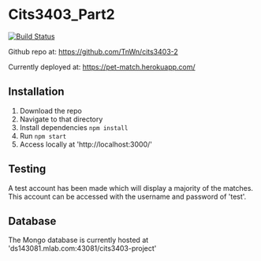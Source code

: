 # Cits3403_Part2
[![Build Status](https://travis-ci.org/TnWn/cits3403-2.svg?branch=master)](https://travis-ci.org/TnWn/cits3403-2)


Github repo at: https://github.com/TnWn/cits3403-2

Currently deployed at: https://pet-match.herokuapp.com/

## Installation ##

 1. Download the repo
 2. Navigate to that directory
 3. Install dependencies `npm install`
 4. Run `npm start`
 5. Access locally at 'http://localhost:3000/'
 
## Testing ##

A test account has been made which will display a majority of the matches. This account can be accessed with the username and password of 'test'.
 
## Database ##

The Mongo database is currently hosted at 'ds143081.mlab.com:43081/cits3403-project'

